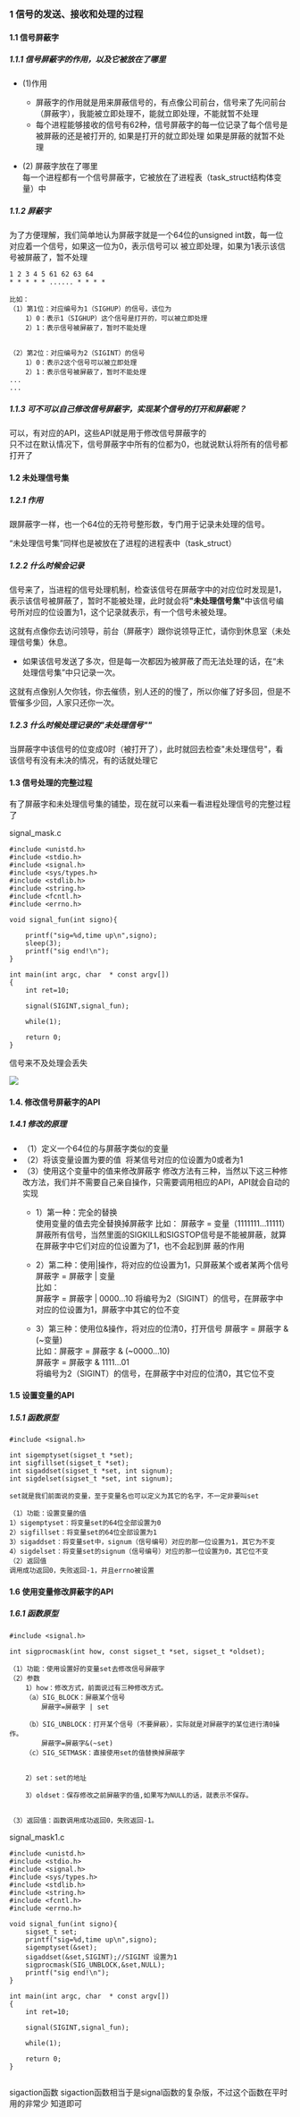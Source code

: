
### 1 信号的发送、接收和处理的过程

#### 1.1 信号屏蔽字
##### 1.1.1 信号屏蔽字的作用，以及它被放在了哪里
* (1)作用   
    * 屏蔽字的作用就是用来屏蔽信号的，有点像公司前台，信号来了先问前台（屏蔽字），我能被立即处理不，能就立即处理，不能就暂不处理 
    * 每个进程能够接收的信号有62种，信号屏蔽字的每一位记录了每个信号是被屏蔽的还是被打开的,
        如果是打开的就立即处理
        如果是屏蔽的就暂不处理

* (2) 屏蔽字放在了哪里      
每一个进程都有一个信号屏蔽字，它被放在了进程表（task_struct结构体变量）中


##### 1.1.2 屏蔽字
为了方便理解，我们简单地认为屏蔽字就是一个64位的unsigned int数，每一位对应着一个信号，如果这一位为0，表示信号可以
被立即处理，如果为1表示该信号被屏蔽了，暂不处理
```
1 2 3 4 5 61 62 63 64 
* * * * * ...... * * * * 

比如：
（1）第1位：对应编号为1（SIGHUP）的信号，该位为
    1）0：表示1（SIGHUP）这个信号是打开的，可以被立即处理
    2）1：表示信号被屏蔽了，暂时不能处理


（2）第2位：对应编号为2（SIGINT）的信号
    1）0：表示2这个信号可以被立即处理
    2）1：表示信号被屏蔽了，暂时不能处理
...
...
```

##### 1.1.3 可不可以自己修改信号屏蔽字，实现某个信号的打开和屏蔽呢？
可以，有对应的API，这些API就是用于修改信号屏蔽字的  
只不过在默认情况下，信号屏蔽字中所有的位都为0，也就说默认将所有的信号都打开了	


#### 1.2 未处理信号集

##### 1.2.1 作用
跟屏蔽字一样，也一个64位的无符号整形数，专门用于记录未处理的信号。

“未处理信号集”同样也是被放在了进程的进程表中（task_struct）


##### 1.2.2 什么时候会记录
信号来了，当进程的信号处理机制，检查该信号在屏蔽字中的对应位时发现是1，表示该信号被屏蔽了，暂时不能被处理，此时就会将<b>"未处理信号集"</b>中该信号编号所对应的位设置为1，这个记录就表示，有一个信号未被处理。

这就有点像你去访问领导，前台（屏蔽字）跟你说领导正忙，请你到休息室（未处理信号集）休息。


* 如果该信号发送了多次，但是每一次都因为被屏蔽了而无法处理的话，在“未处理信号集”中只记录一次。

这就有点像别人欠你钱，你去催债，别人还的的慢了，所以你催了好多回，但是不管催多少回，人家只还你一次。
##### 1.2.3 什么时候处理记录的"未处理信号""
当屏蔽字中该信号的位变成0时（被打开了），此时就回去检查"未处理信号"，看该信号有没有未决的情况，有的话就处理它

#### 1.3 信号处理的完整过程 
有了屏蔽字和未处理信号集的铺垫，现在就可以来看一看进程处理信号的完整过程了

signal_mask.c
```
#include <unistd.h>
#include <stdio.h>
#include <signal.h>
#include <sys/types.h>
#include <stdlib.h>
#include <string.h>
#include <fcntl.h>
#include <errno.h>

void signal_fun(int signo){

	printf("sig=%d,time up\n",signo);
	sleep(3);
	printf("sig end!\n");
}

int main(int argc, char  * const argv[])
{
	int ret=10;
	
	signal(SIGINT,signal_fun);
	
	while(1);

	return 0;
}
```
信号来不及处理会丢失

![](https://note.youdao.com/yws/api/personal/file/05E0ED2C57A04FBA9DB298D9E8CA0204?method=download&shareKey=425d2b64e1125d2c156c65c5ed1cc308)



#### 1.4. 修改信号屏蔽字的API

##### 1.4.1 修改的原理
* （1）定义一个64位的与屏蔽字类似的变量
* （2）将该变量设置为要的值 &nbsp;将某信号对应的位设置为0或者为1
* （3）使用这个变量中的值来修改屏蔽字
    修改方法有三种，当然以下这三种修改方法，我们并不需要自己亲自操作，只需要调用相应的API，API就会自动的实现
    * 1）第一种：完全的替换             
使用变量的值去完全替换掉屏蔽字
比如：
屏蔽字 = 变量（1111111...11111）
屏蔽所有信号，当然里面的SIGKILL和SIGSTOP信号是不能被屏蔽，就算在屏蔽字中它们对应的位设置为了1，也不会起到屏
蔽的作用
    * 2）第二种：使用|操作，将对应的位设置为1，只屏蔽某个或者某两个信号
屏蔽字 = 屏蔽字 | 变量      
比如：          
屏蔽字 = 屏蔽字 | 0000...10
将编号为2（SIGINT）的信号，在屏蔽字中对应的位设置为1，屏蔽字中其它的位不变

    * 3）第三种：使用位&操作，将对应的位清0，打开信号
    屏蔽字 = 屏蔽字 & (~变量)       
    比如：屏蔽字 = 屏蔽字 & (~0000...10)            
屏蔽字 = 屏蔽字 & 1111...01	            
将编号为2（SIGINT）的信号，在屏蔽字中对应的位清0，其它位不变

#### 1.5 设置变量的API	
##### 1.5.1 函数原型
```
#include <signal.h>

int sigemptyset(sigset_t *set);
int sigfillset(sigset_t *set);
int sigaddset(sigset_t *set, int signum);
int sigdelset(sigset_t *set, int signum);

set就是我们前面说的变量，至于变量名也可以定义为其它的名字，不一定非要叫set

（1）功能：设置变量的值
1）sigemptyset：将变量set的64位全部设置为0
2）sigfillset：将变量set的64位全部设置为1
3）sigaddset：将变量set中，signum（信号编号）对应的那一位设置为1，其它为不变
4）sigdelset：将变量set的signum（信号编号）对应的那一位设置为0，其它位不变
（2）返回值
调用成功返回0，失败返回-1，并且errno被设置	
```


#### 1.6 使用变量修改屏蔽字的API

##### 1.6.1 函数原型
```
#include <signal.h>

int sigprocmask(int how, const sigset_t *set, sigset_t *oldset);

（1）功能：使用设置好的变量set去修改信号屏蔽字
（2）参数
    1）how：修改方式，前面说过有三种修改方式。
    （a）SIG_BLOCK：屏蔽某个信号
        屏蔽字=屏蔽字 | set

    （b）SIG_UNBLOCK：打开某个信号（不要屏蔽），实际就是对屏蔽字的某位进行清0操作。
        屏蔽字=屏蔽字&(~set)
    （c）SIG_SETMASK：直接使用set的值替换掉屏蔽字


    2）set：set的地址

    3）oldset：保存修改之前屏蔽字的值,如果写为NULL的话，就表示不保存。


（3）返回值：函数调用成功返回0，失败返回-1。
```
signal_mask1.c
```
#include <unistd.h>
#include <stdio.h>
#include <signal.h>
#include <sys/types.h>
#include <stdlib.h>
#include <string.h>
#include <fcntl.h>
#include <errno.h>

void signal_fun(int signo){
	sigset_t set;
	printf("sig=%d,time up\n",signo);
	sigemptyset(&set);
	sigaddset(&set,SIGINT);//SIGINT 设置为1
	sigprocmask(SIG_UNBLOCK,&set,NULL);
	printf("sig end!\n");
}

int main(int argc, char  * const argv[])
{
	int ret=10;
	
	signal(SIGINT,signal_fun);
	
	while(1);

	return 0;
}


```
sigaction函数 
sigaction函数相当于是signal函数的复杂版，不过这个函数在平时用的非常少
知道即可
















